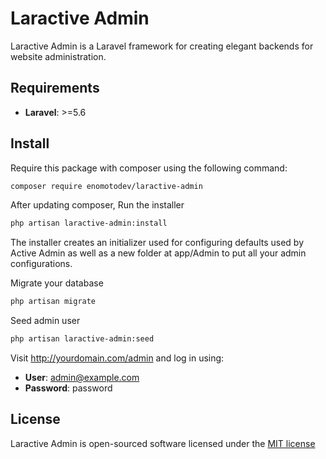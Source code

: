 # Laractive Admin

Laractive Admin is a Laravel framework for
creating elegant backends for website administration.

## Requirements

- **Laravel**: >=5.6

## Install

Require this package with composer using the following command:

```bash
composer require enomotodev/laractive-admin
```

After updating composer, Run the installer

```bash
php artisan laractive-admin:install
```

The installer creates an initializer used for configuring defaults used by Active Admin as well as a new folder at app/Admin to put all your admin configurations.

Migrate your database

```bash
php artisan migrate
```

Seed admin user

```bash
php artisan laractive-admin:seed
```

Visit http://yourdomain.com/admin and log in using:

- **User**: admin@example.com
- **Password**: password

## License

Laractive Admin is open-sourced software licensed under the [MIT license](http://opensource.org/licenses/MIT)

